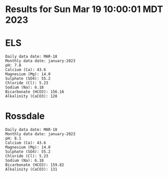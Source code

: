 # Results for Sun Mar 19 10:00:01 MDT 2023
# ELS
```
Daily data date: MAR-18
Monthly data date: january-2023
pH: 7.8
Calcium (Ca): 43.6
Magnesium (Mg): 14.0
Sulphate (SO4): 55.2
Chloride (Cl): 5.23
Sodium (Na): 6.18
Bicarbonate (HCO3): 156.16
Alkalinity (CaCO3): 128
```
# Rossdale
```
Daily data date: MAR-18
Monthly data date: january-2023
pH: 8.1
Calcium (Ca): 43.6
Magnesium (Mg): 14.0
Sulphate (SO4): 55.2
Chloride (Cl): 5.23
Sodium (Na): 6.18
Bicarbonate (HCO3): 159.82
Alkalinity (CaCO3): 131
```
